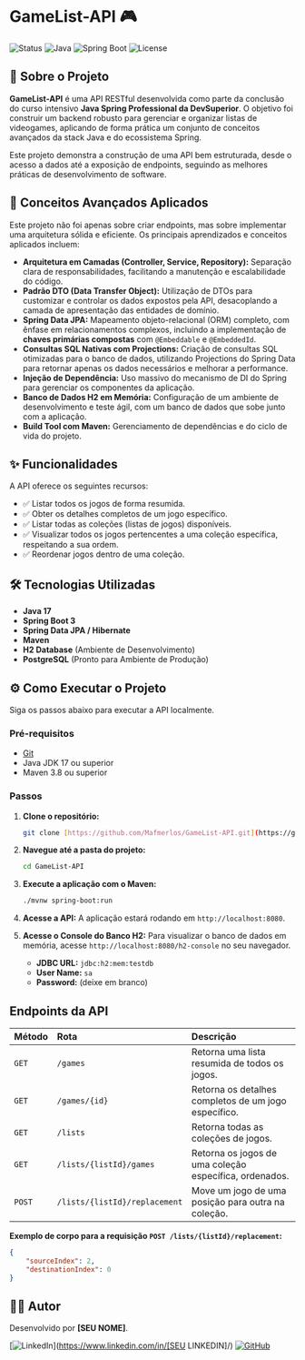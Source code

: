 # GameList-API 🎮

![Status](https://img.shields.io/badge/status-conclu%C3%ADdo-green)
![Java](https://img.shields.io/badge/Java-17-blue)
![Spring Boot](https://img.shields.io/badge/Spring%20Boot-3.x-brightgreen)
![License](https://img.shields.io/badge/license-MIT-blue)

## 📖 Sobre o Projeto

**GameList-API** é uma API RESTful desenvolvida como parte da conclusão do curso intensivo **Java Spring Professional da DevSuperior**. O objetivo foi construir um backend robusto para gerenciar e organizar listas de videogames, aplicando de forma prática um conjunto de conceitos avançados da stack Java e do ecossistema Spring.

Este projeto demonstra a construção de uma API bem estruturada, desde o acesso a dados até a exposição de endpoints, seguindo as melhores práticas de desenvolvimento de software.

## 🚀 Conceitos Avançados Aplicados

Este projeto não foi apenas sobre criar endpoints, mas sobre implementar uma arquitetura sólida e eficiente. Os principais aprendizados e conceitos aplicados incluem:

* **Arquitetura em Camadas (Controller, Service, Repository):** Separação clara de responsabilidades, facilitando a manutenção e escalabilidade do código.
* **Padrão DTO (Data Transfer Object):** Utilização de DTOs para customizar e controlar os dados expostos pela API, desacoplando a camada de apresentação das entidades de domínio.
* **Spring Data JPA:** Mapeamento objeto-relacional (ORM) completo, com ênfase em relacionamentos complexos, incluindo a implementação de **chaves primárias compostas** com `@Embeddable` e `@EmbeddedId`.
* **Consultas SQL Nativas com Projections:** Criação de consultas SQL otimizadas para o banco de dados, utilizando Projections do Spring Data para retornar apenas os dados necessários e melhorar a performance.
* **Injeção de Dependência:** Uso massivo do mecanismo de DI do Spring para gerenciar os componentes da aplicação.
* **Banco de Dados H2 em Memória:** Configuração de um ambiente de desenvolvimento e teste ágil, com um banco de dados que sobe junto com a aplicação.
* **Build Tool com Maven:** Gerenciamento de dependências e do ciclo de vida do projeto.

## ✨ Funcionalidades

A API oferece os seguintes recursos:

* ✅ Listar todos os jogos de forma resumida.
* ✅ Obter os detalhes completos de um jogo específico.
* ✅ Listar todas as coleções (listas de jogos) disponíveis.
* ✅ Visualizar todos os jogos pertencentes a uma coleção específica, respeitando a sua ordem.
* ✅ Reordenar jogos dentro de uma coleção.

## 🛠️ Tecnologias Utilizadas

* **Java 17**
* **Spring Boot 3**
* **Spring Data JPA / Hibernate**
* **Maven**
* **H2 Database** (Ambiente de Desenvolvimento)
* **PostgreSQL** (Pronto para Ambiente de Produção)

## ⚙️ Como Executar o Projeto

Siga os passos abaixo para executar a API localmente.

### Pré-requisitos
* [Git](https://git-scm.com/)
* Java JDK 17 ou superior
* Maven 3.8 ou superior

### Passos

1.  **Clone o repositório:**
    ```bash
    git clone [https://github.com/Mafmerlos/GameList-API.git](https://github.com/Mafmerlos/GameList-API.git)
    ```

2.  **Navegue até a pasta do projeto:**
    ```bash
    cd GameList-API
    ```

3.  **Execute a aplicação com o Maven:**
    ```bash
    ./mvnw spring-boot:run
    ```

4.  **Acesse a API:**
    A aplicação estará rodando em `http://localhost:8080`.

5.  **Acesse o Console do Banco H2:**
    Para visualizar o banco de dados em memória, acesse `http://localhost:8080/h2-console` no seu navegador.
    * **JDBC URL:** `jdbc:h2:mem:testdb`
    * **User Name:** `sa`
    * **Password:** (deixe em branco)

## Endpoints da API

| Método | Rota                            | Descrição                                         |
| :----- | :------------------------------ | :-------------------------------------------------- |
| `GET`  | `/games`                        | Retorna uma lista resumida de todos os jogos.       |
| `GET`  | `/games/{id}`                   | Retorna os detalhes completos de um jogo específico.  |
| `GET`  | `/lists`                        | Retorna todas as coleções de jogos.                 |
| `GET`  | `/lists/{listId}/games`         | Retorna os jogos de uma coleção específica, ordenados.|
| `POST` | `/lists/{listId}/replacement`   | Move um jogo de uma posição para outra na coleção.    |

**Exemplo de corpo para a requisição `POST /lists/{listId}/replacement`:**
```json
{
    "sourceIndex": 2,
    "destinationIndex": 0
}
```

## 👨‍💻 Autor

Desenvolvido por **[SEU NOME]**.

[![LinkedIn](https://img.shields.io/badge/linkedin-%230077B5.svg?style=for-the-badge&logo=linkedin&logoColor=white)](https://www.linkedin.com/in/[SEU LINKEDIN]/)
[![GitHub](https://img.shields.io/badge/github-%23121011.svg?style=for-the-badge&logo=github&logoColor=white)](https://github.com/Mafmerlos)
